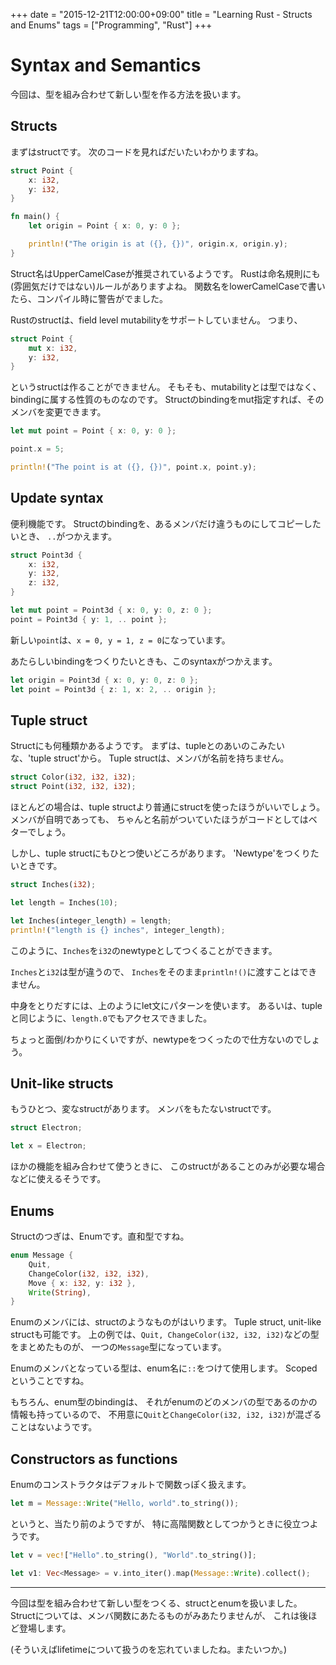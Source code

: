 +++
date = "2015-12-21T12:00:00+09:00"
title = "Learning Rust - Structs and Enums"
tags = ["Programming", "Rust"]
+++

# Syntax and Semantics
今回は、型を組み合わせて新しい型を作る方法を扱います。

## Structs
まずはstructです。
次のコードを見ればだいたいわかりますね。

```rust
struct Point {
    x: i32,
    y: i32,
}

fn main() {
    let origin = Point { x: 0, y: 0 };

    println!("The origin is at ({}, {})", origin.x, origin.y);
}
```

Struct名はUpperCamelCaseが推奨されているようです。
Rustは命名規則にも(雰囲気だけではない)ルールがありますよね。
関数名をlowerCamelCaseで書いたら、コンパイル時に警告がでました。

Rustのstructは、field level mutabilityをサポートしていません。
つまり、

```rust
struct Point {
    mut x: i32,
    y: i32,
}
```

というstructは作ることができません。
そもそも、mutabilityとは型ではなく、bindingに属する性質のものなのです。
Structのbindingをmut指定すれば、そのメンバを変更できます。

```rust
let mut point = Point { x: 0, y: 0 };

point.x = 5;

println!("The point is at ({}, {})", point.x, point.y);
```

## Update syntax
便利機能です。
Structのbindingを、あるメンバだけ違うものにしてコピーしたいとき、
`..`がつかえます。

```rust
struct Point3d {
    x: i32,
    y: i32,
    z: i32,
}

let mut point = Point3d { x: 0, y: 0, z: 0 };
point = Point3d { y: 1, .. point };
```

新しい`point`は、`x = 0, y = 1, z = 0`になっています。

あたらしいbindingをつくりたいときも、このsyntaxがつかえます。

```rust
let origin = Point3d { x: 0, y: 0, z: 0 };
let point = Point3d { z: 1, x: 2, .. origin };
```

## Tuple struct
Structにも何種類かあるようです。
まずは、tupleとのあいのこみたいな、'tuple struct'から。
Tuple structは、メンバが名前を持ちません。

```rust
struct Color(i32, i32, i32);
struct Point(i32, i32, i32);
```

ほとんどの場合は、tuple structより普通にstructを使ったほうがいいでしょう。
メンバが自明であっても、
ちゃんと名前がついていたほうがコードとしてはベターでしょう。

しかし、tuple structにもひとつ使いどころがあります。
'Newtype'をつくりたいときです。

```rust
struct Inches(i32);

let length = Inches(10);

let Inches(integer_length) = length;
println!("length is {} inches", integer_length);
```

このように、`Inches`を`i32`のnewtypeとしてつくることができます。

`Inches`と`i32`は型が違うので、
`Inches`をそのまま`println!()`に渡すことはできません。

中身をとりだすには、上のようにlet文にパターンを使います。
あるいは、tupleと同じように、`length.0`でもアクセスできました。

ちょっと面倒/わかりにくいですが、newtypeをつくったので仕方ないのでしょう。

## Unit-like structs
もうひとつ、変なstructがあります。
メンバをもたないstructです。

```rust
struct Electron;

let x = Electron;
```

ほかの機能を組み合わせて使うときに、
このstructがあることのみが必要な場合などに使えるそうです。

## Enums
Structのつぎは、Enumです。直和型ですね。

```rust
enum Message {
    Quit,
    ChangeColor(i32, i32, i32),
    Move { x: i32, y: i32 },
    Write(String),
}
```

Enumのメンバには、structのようなものがはいります。
Tuple struct, unit-like structも可能です。
上の例では、`Quit, ChangeColor(i32, i32, i32)`などの型をまとめたものが、
一つの`Message`型になっています。

Enumのメンバとなっている型は、enum名に`::`をつけて使用します。
Scopedということですね。

もちろん、enum型のbindingは、
それがenumのどのメンバの型であるのかの情報も持っているので、
不用意に`Quit`と`ChangeColor(i32, i32, i32)`が混ざることはないようです。

## Constructors as functions
Enumのコンストラクタはデフォルトで関数っぽく扱えます。

```rust
let m = Message::Write("Hello, world".to_string());
```

というと、当たり前のようですが、
特に高階関数としてつかうときに役立つようです。

```rust
let v = vec!["Hello".to_string(), "World".to_string()];

let v1: Vec<Message> = v.into_iter().map(Message::Write).collect();
```

---

今回は型を組み合わせて新しい型をつくる、structとenumを扱いました。
Structについては、メンバ関数にあたるものがみあたりませんが、
これは後ほど登場します。

(そういえばlifetimeについて扱うのを忘れていましたね。またいつか。)
